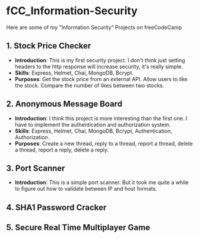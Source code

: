# fCC_Information-Security
Here are some of my "Information Security" Projects on freeCodeCamp

## 1. Stock Price Checker
- **Introduction**: This is my first security project. I don't think just setting headers to the http response will increase security, it's really simple.
- **Skills**: Express, Helmet, Chai, MongoDB, Bcrypt.
- **Purposes**: Get the stock price from an external API. Allow users to like the stock. Compare the number of likes between two stocks.

## 2. Anonymous Message Board
- **Introduction**: I think this project is more interesting than the first one. I have to implement the authentication and authorization system.
- **Skills**: Express, Helmet, Chai, MongoDB, Bcrypt, Authentication, Authorization.
- **Purposes**: Create a new thread, reply to a thread, report a thread, delete a thread, report a reply, delete a reply.

## 3. Port Scanner
- **Introduction**: This is a simple port scanner. But it took me quite a while to figure out how to validate between IP and host formats.

## 4. SHA1 Password Cracker

## 5. Secure Real Time Multiplayer Game